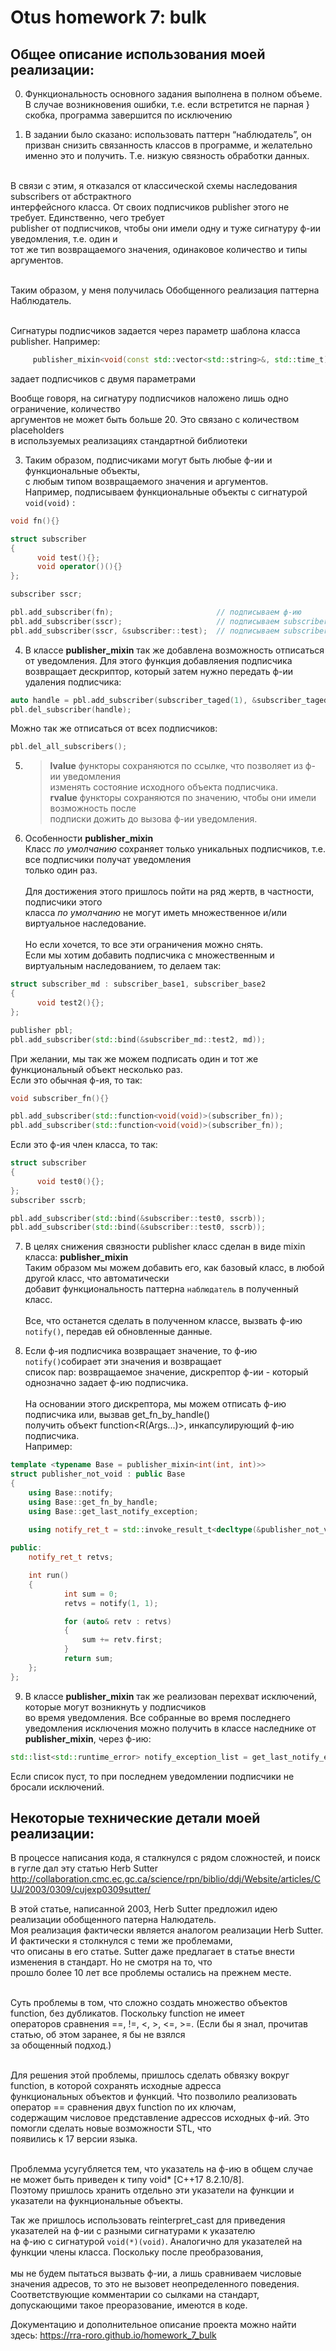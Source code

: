 # Otus homework 7: bulk

## Общее описание использования моей реализации:

0) Функциональность основного задания выполнена в полном объеме.
   В случае возникновения ошибки, т.е. если встретится не парная } скобка, программа завершится по исключению

1)	В задании было сказано: использовать паттерн “наблюдатель”, он призван снизить связанность
классов в программе, и желательно именно это и получить. Т.е. низкую связность обработки данных.<br><br>

В связи с этим, я отказался от классической схемы наследования subscribers от абстрактного <br>
интерфейсного класса. От своих подписчиков publisher этого не требует. Единственно, чего требует <br>
publisher от подписчиков, чтобы они имели одну и туже сигнатуру ф-ии уведомления, т.е. один и <br>
тот же тип возвращаемого значения, одинаковое количество и типы аргументов.<br><br>

Таким образом, у меня получилась Обобщенного реализация паттерна Наблюдатель.<br><br>

Сигнатуры подписчиков задается через параметр шаблона класса publisher. Например:
```cpp
     publisher_mixin<void(const std::vector<std::string>&, std::time_t)>
```
задает подписчиков с двумя параметрами

Вообще говоря, на сигнатуру подписчиков наложено лишь одно ограничение, количество <br>
аргументов не может быть больше 20. Это связано с количеством placeholders <br>
в используемых реализациях стандартной библиотеки

3)	Таким образом, подписчиками могут быть любые ф-ии и функциональные объекты, <br>
с любым типом возвращаемого значения и аргументов.<br>
Например, подписываем функциональные объекты с сигнатурой `void(void)` :
```cpp
void fn(){}

struct subscriber
{
      void test(){};
      void operator()(){}
};

subscriber sscr;

pbl.add_subscriber(fn);                       // подписываем ф-ию
pbl.add_subscriber(sscr);                     // подписываем subscriber::operator()
pbl.add_subscriber(sscr, &subscriber::test);  // подписываем subscriber::test()

```

4) В классе **publisher_mixin** так же добавлена возможность отписаться от уведомления.
Для этого функция добавляения подписчика возвращает дескриптор, который затем нужно передать ф-ии удаления подписчика:
```cpp
auto handle = pbl.add_subscriber(subscriber_taged(1), &subscriber_taged::test1);
pbl.del_subscriber(handle);
```
Можно так же отписаться от всех подписчиков:
```cpp
pbl.del_all_subscribers();
```

5)	> **lvalue** функторы сохраняются по ссылке, что позволяет из ф-ии уведомления <br>
    изменять состояние исходного объекта подписчика.<br>
    > **rvalue** функторы сохраняются по значению, чтобы они имели возможность после <br>
    подписки дожить до вызова ф-ии уведомления.

6)  Особенности **publisher_mixin**<br>
    Класс *по умолчанию* сохраняет только уникальных подписчиков, т.е. все подписчики получат уведомления<br>
    только один раз.<br><br>
    Для достижения этого пришлось пойти на ряд жертв, в частности, подписчики этого <br>
    класса *по умолчанию* не могут иметь множественное и/или виртуальное наследование.<br><br>
    Но если хочется, то все эти ограничения можно снять.<br>
    Если мы хотим добавить подписчика с множественным и виртуальным наследованием, то делаем так:
```cpp
struct subscriber_md : subscriber_base1, subscriber_base2
{
      void test2(){};
};

publisher pbl;
pbl.add_subscriber(std::bind(&subscriber_md::test2, md));
```
   
   При желании, мы так же можем подписать один и тот же функциональный объект несколько раз.<br>
   Если это обычная ф-ия, то так:    
```cpp
void subscriber_fn(){}

pbl.add_subscriber(std::function<void(void)>(subscriber_fn));
pbl.add_subscriber(std::function<void(void)>(subscriber_fn));
```
   Если это ф-ия член класса, то так:<br>
```cpp
struct subscriber
{
      void test0(){};
};
subscriber sscrb;

pbl.add_subscriber(std::bind(&subscriber::test0, sscrb)); 
pbl.add_subscriber(std::bind(&subscriber::test0, sscrb)); 
```

7)	В целях снижения связности publisher класс сделан в виде mixin класса:  **publisher_mixin**<br>
    Таким образом мы можем добавить его, как базовый класс, в любой другой класс, что автоматически <br>
    добавит функциональность паттерна `наблюдатель` в полученный класс.<br><br>
    Все, что останется сделать в полученном классе, вызвать ф-ию `notify()`, передав ей обновленные данные.

8) Если ф-ия подписчика возвращает значение, то ф-ию `notify()`собирает эти значения и возвращает <br>
   список пар: возвращаемое значение, дискрептор ф-ии - который однозначно задает ф-ию подписчика.<br><br>
   На основании этого дискрептора, мы можем отписать ф-ию подписчика или, вызвав  get_fn_by_handle()<br>
   получить объект function<R(Args...)>, инкапсулирующий ф-ию подписчика.<br>
   Например:
```cpp
template <typename Base = publisher_mixin<int(int, int)>>
struct publisher_not_void : public Base
{
    using Base::notify;
    using Base::get_fn_by_handle;
    using Base::get_last_notify_exception;
       
    using notify_ret_t = std::invoke_result_t<decltype(&publisher_not_void::notify), Base, int, int>;

public:
    notify_ret_t retvs;

    int run()
    {
            int sum = 0;
            retvs = notify(1, 1);

            for (auto& retv : retvs)
            {
                sum += retv.first;                        
            }
            return sum;
    };
};
```

9) В классе **publisher_mixin** так же реализован перехват исключений, которые могут возникнуть у подписчиков<br>
во время уведомления. Все собранные во время последнего уведомления исключения можно получить в классе наследнике от<br>
**publisher_mixin**, через ф-ию:
```cpp
std::list<std::runtime_error> notify_exception_list = get_last_notify_exception();
```
Если список пуст, то при последнем уведомлении подписчики не бросали исключений.

## Некоторые технические детали моей реализации:
В процессе написания кода, я сталкнулся с рядом сложностей, и поиск в гугле дал эту статью Herb Sutter 
http://collaboration.cmc.ec.gc.ca/science/rpn/biblio/ddj/Website/articles/CUJ/2003/0309/cujexp0309sutter/

В этой статье, написанной 2003, Herb Sutter предложил идею реализации обобщенного патерна Налюдатель.<br> 
Моя реализация фактически является аналогом реализации Herb Sutter. И фактически я столкнулся с теми же проблемами,<br> 
что описаны в его статье. Sutter даже предлагает в статье внести изменения в стандарт. Но не смотря на то, что<br>
прошло более 10 лет все проблемы остались на прежнем месте.<br><br>

Суть проблемы в том, что сложно создать множество объектов function, без дубликатов. Поскольку function не имеет<br>
операторов сравнения ==, !=, <, >, <=, >=. (Если бы я знал, прочитав статью, об этом заранее, я бы не взялся<br>
за обощенный подход.)<br><br>

Для решения этой проблемы, пришлось сделать обвязку вокруг function, в которой сохранять исходные адресса<br>
функциональных объектов и функций. Что позволило реализовать оператор == сравнения двух function по их ключам,<br> 
содержащим числовое представление адрессов исходных ф-ий. Это помогли сделать новые возможности STL, что<br> 
появились к 17 версии языка.<br><br>

Проблемма усугубляется тем, что указатель на ф-ию в общем случае не может быть приведен к типу void* [C++17 8.2.10/8].<br> 
Поэтому пришлось хранить отдельно эти указатели на функции и указатели на фукнциональные объекты.

Так же пришлось использовать reinterpret_cast для приведения указателей на ф-ии с разными сигнатурами к указателю<br> 
на ф-ию с сигнатурой `void(*)(void)`. Аналогично для указателей на функции члены класса. Поскольку после преобразования,<br>  
мы не будем пытаться вызвать ф-ии, а лишь сравниваем числовые значения адресов, то это не вызовет неопределенного поведения.<br> 
Соответствующие комментарии со сылками на стандарт, допускающими такое преоразование, имеются в коде.


Документацию и дополнительное описание проекта можно найти здесь:
https://rra-roro.github.io/homework_7_bulk
